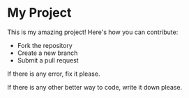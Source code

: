 # My Project
This is my amazing project! Here's how you can contribute:

- Fork the repository
- Create a new branch
- Submit a pull request


If there is any error, fix it please.

If there is any other better way to code, write it down please. 

